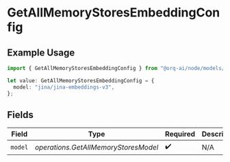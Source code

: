 # GetAllMemoryStoresEmbeddingConfig

## Example Usage

```typescript
import { GetAllMemoryStoresEmbeddingConfig } from "@orq-ai/node/models/operations";

let value: GetAllMemoryStoresEmbeddingConfig = {
  model: "jina/jina-embeddings-v3",
};
```

## Fields

| Field                                | Type                                 | Required                             | Description                          |
| ------------------------------------ | ------------------------------------ | ------------------------------------ | ------------------------------------ |
| `model`                              | *operations.GetAllMemoryStoresModel* | :heavy_check_mark:                   | N/A                                  |